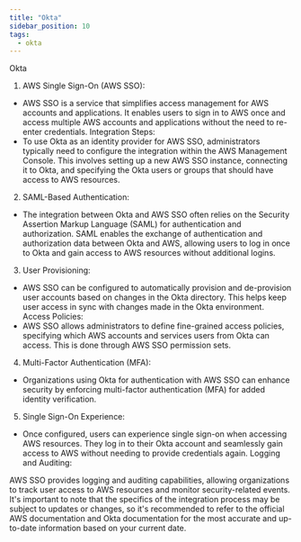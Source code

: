 ```yaml
---
title: "Okta"
sidebar_position: 10
tags:
  - okta
---
```


Okta

1. AWS Single Sign-On (AWS SSO):

- AWS SSO is a service that simplifies access management for AWS accounts and applications. It enables users to sign in to AWS once and access multiple AWS accounts and applications without the need to re-enter credentials.
Integration Steps:
- To use Okta as an identity provider for AWS SSO, administrators typically need to configure the integration within the AWS Management Console.
This involves setting up a new AWS SSO instance, connecting it to Okta, and specifying the Okta users or groups that should have access to AWS resources.

2. SAML-Based Authentication:

- The integration between Okta and AWS SSO often relies on the Security Assertion Markup Language (SAML) for authentication and authorization.
SAML enables the exchange of authentication and authorization data between Okta and AWS, allowing users to log in once to Okta and gain access to AWS resources without additional logins.


3. User Provisioning:

- AWS SSO can be configured to automatically provision and de-provision user accounts based on changes in the Okta directory. This helps keep user access in sync with changes made in the Okta environment.
Access Policies:
- AWS SSO allows administrators to define fine-grained access policies, specifying which AWS accounts and services users from Okta can access. This is done through AWS SSO permission sets.


4. Multi-Factor Authentication (MFA):

- Organizations using Okta for authentication with AWS SSO can enhance security by enforcing multi-factor authentication (MFA) for added identity verification.

5. Single Sign-On Experience:

- Once configured, users can experience single sign-on when accessing AWS resources. They log in to their Okta account and seamlessly gain access to AWS without needing to provide credentials again.
Logging and Auditing:

AWS SSO provides logging and auditing capabilities, allowing organizations to track user access to AWS resources and monitor security-related events.
It's important to note that the specifics of the integration process may be subject to updates or changes, so it's recommended to refer to the official AWS documentation and Okta documentation for the most accurate and up-to-date information based on your current date.
